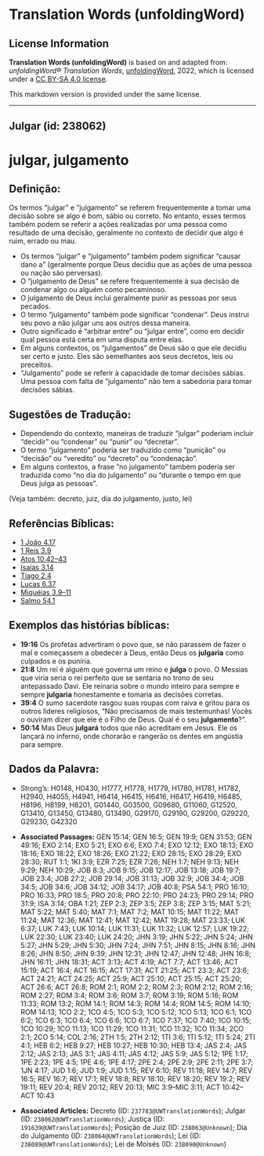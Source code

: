 # Translation Words (unfoldingWord)

## License Information

**Translation Words (unfoldingWord)** is based on and adapted from: _unfoldingWord® Translation Words_, [unfoldingWord](https://unfoldingword.org/utw), 2022, which is licensed under a [CC BY-SA 4.0 license](https://creativecommons.org/licenses/by-sa/4.0/legalcode.en).

This markdown version is provided under the same license.



--------------------------------

## Julgar (id: 238062)

julgar, julgamento
==================

Definição:
----------

Os termos “julgar” e “julgamento” se referem frequentemente a tomar uma decisão sobre se algo é bom, sábio ou correto. No entanto, esses termos também podem se referir a ações realizadas por uma pessoa como resultado de uma decisão, geralmente no contexto de decidir que algo é ruim, errado ou mau.

* Os termos “julgar” e “julgamento” também podem significar “causar dano a” (geralmente porque Deus decidiu que as ações de uma pessoa ou nação são perversas).
* O “julgamento de Deus” se refere frequentemente à sua decisão de condenar algo ou alguém como pecaminoso.
* O julgamento de Deus inclui geralmente punir as pessoas por seus pecados.
* O termo “julgamento” também pode significar “condenar”. Deus instrui seu povo a não julgar uns aos outros dessa maneira.
* Outro significado é “arbitrar entre” ou “julgar entre”, como em decidir qual pessoa está certa em uma disputa entre elas.
* Em alguns contextos, os “julgamentos” de Deus são o que ele decidiu ser certo e justo. Eles são semelhantes aos seus decretos, leis ou preceitos.
* “Julgamento” pode se referir à capacidade de tomar decisões sábias. Uma pessoa com falta de “julgamento” não tem a sabedoria para tomar decisões sábias.

Sugestões de Tradução:
----------------------

* Dependendo do contexto, maneiras de traduzir “julgar” poderiam incluir “decidir” ou “condenar” ou “punir” ou “decretar”.
* O termo “julgamento” poderia ser traduzido como “punição” ou “decisão” ou “veredito” ou “decreto” ou “condenação”.
* Em alguns contextos, a frase “no julgamento” também poderia ser traduzida como “no dia do julgamento” ou “durante o tempo em que Deus julga as pessoas”.

(Veja também: decreto, juiz, dia do julgamento, justo, lei)

Referências Bíblicas:
---------------------

* [1 João 4\.17](https://ref.ly/1John4:17)
* [1 Reis 3\.9](https://ref.ly/1Kgs3:9)
* [Atos 10\.42–43](https://ref.ly/Acts10:42-Acts10:43)
* [Isaías 3\.14](https://ref.ly/Isa3:14)
* [Tiago 2\.4](https://ref.ly/Jas2:4)
* [Lucas 6\.37](https://ref.ly/Luke6:37)
* [Miquéias 3\.9–11](https://ref.ly/Mic3:9-Mic3:11)
* [Salmo 54\.1](https://ref.ly/Ps54:1)

Exemplos das histórias bíblicas:
--------------------------------

* **19:16** Os profetas advertiram o povo que, se não parassem de fazer o mal e começassem a obedecer a Deus, então Deus os **julgaria** como culpados e os puniria.
* **21:8** Um rei é alguém que governa um reino e **julga** o povo. O Messias que viria seria o rei perfeito que se sentaria no trono de seu antepassado Davi. Ele reinaria sobre o mundo inteiro para sempre e sempre **julgaria** honestamente e tomaria as decisões corretas.
* **39:4** O sumo sacerdote rasgou suas roupas com raiva e gritou para os outros líderes religiosos, “Não precisamos de mais testemunhas! Vocês o ouviram dizer que ele é o Filho de Deus. Qual é o seu **julgamento**?”.
* **50:14** Mas Deus **julgará** todos que não acreditam em Jesus. Ele os lançará no inferno, onde chorarão e rangerão os dentes em angústia para sempre.

Dados da Palavra:
-----------------

* Strong’s: H0148, H0430, H1777, H1778, H1779, H1780, H1781, H1782, H2940, H4055, H4941, H6414, H6415, H6416, H6417, H6419, H6485, H8196, H8199, H8201, G01440, G03500, G09680, G11060, G12520, G13410, G13450, G13480, G13490, G29170, G29190, G29200, G29220, G29230, G42320

* **Associated Passages:** GEN 15:14; GEN 16:5; GEN 19:9; GEN 31:53; GEN 49:16; EXO 2:14; EXO 5:21; EXO 6:6; EXO 7:4; EXO 12:12; EXO 18:13; EXO 18:16; EXO 18:22; EXO 18:26; EXO 21:22; EXO 28:15; EXO 28:29; EXO 28:30; RUT 1:1; 1KI 3:9; EZR 7:25; EZR 7:26; NEH 1:7; NEH 9:13; NEH 9:29; NEH 10:29; JOB 8:3; JOB 9:15; JOB 12:17; JOB 13:18; JOB 19:7; JOB 23:4; JOB 27:2; JOB 29:14; JOB 31:13; JOB 32:9; JOB 34:4; JOB 34:5; JOB 34:6; JOB 34:12; JOB 34:17; JOB 40:8; PSA 54:1; PRO 16:10; PRO 16:33; PRO 18:5; PRO 20:8; PRO 22:10; PRO 24:23; PRO 29:14; PRO 31:9; ISA 3:14; OBA 1:21; ZEP 2:3; ZEP 3:5; ZEP 3:8; ZEP 3:15; MAT 5:21; MAT 5:22; MAT 5:40; MAT 7:1; MAT 7:2; MAT 10:15; MAT 11:22; MAT 11:24; MAT 12:36; MAT 12:41; MAT 12:42; MAT 19:28; MAT 23:33; LUK 6:37; LUK 7:43; LUK 10:14; LUK 11:31; LUK 11:32; LUK 12:57; LUK 19:22; LUK 22:30; LUK 23:40; LUK 24:20; JHN 3:19; JHN 5:22; JHN 5:24; JHN 5:27; JHN 5:29; JHN 5:30; JHN 7:24; JHN 7:51; JHN 8:15; JHN 8:16; JHN 8:26; JHN 8:50; JHN 9:39; JHN 12:31; JHN 12:47; JHN 12:48; JHN 16:8; JHN 16:11; JHN 18:31; ACT 3:13; ACT 4:19; ACT 7:7; ACT 13:46; ACT 15:19; ACT 16:4; ACT 16:15; ACT 17:31; ACT 21:25; ACT 23:3; ACT 23:6; ACT 24:21; ACT 24:25; ACT 25:9; ACT 25:10; ACT 25:15; ACT 25:20; ACT 26:6; ACT 26:8; ROM 2:1; ROM 2:2; ROM 2:3; ROM 2:12; ROM 2:16; ROM 2:27; ROM 3:4; ROM 3:6; ROM 3:7; ROM 3:19; ROM 5:16; ROM 11:33; ROM 13:2; ROM 14:1; ROM 14:3; ROM 14:4; ROM 14:5; ROM 14:10; ROM 14:13; 1CO 2:2; 1CO 4:5; 1CO 5:3; 1CO 5:12; 1CO 5:13; 1CO 6:1; 1CO 6:2; 1CO 6:3; 1CO 6:4; 1CO 6:6; 1CO 6:7; 1CO 7:37; 1CO 7:40; 1CO 10:15; 1CO 10:29; 1CO 11:13; 1CO 11:29; 1CO 11:31; 1CO 11:32; 1CO 11:34; 2CO 2:1; 2CO 5:14; COL 2:16; 2TH 1:5; 2TH 2:12; 1TI 3:6; 1TI 5:12; 1TI 5:24; 2TI 4:1; HEB 6:2; HEB 9:27; HEB 10:27; HEB 10:30; HEB 13:4; JAS 2:4; JAS 2:12; JAS 2:13; JAS 3:1; JAS 4:11; JAS 4:12; JAS 5:9; JAS 5:12; 1PE 1:17; 1PE 2:23; 1PE 4:5; 1PE 4:6; 1PE 4:17; 2PE 2:4; 2PE 2:9; 2PE 2:11; 2PE 3:7; 1JN 4:17; JUD 1:6; JUD 1:9; JUD 1:15; REV 6:10; REV 11:18; REV 14:7; REV 16:5; REV 16:7; REV 17:1; REV 18:8; REV 18:10; REV 18:20; REV 19:2; REV 19:11; REV 20:4; REV 20:12; REV 20:13; MIC 3:9–MIC 3:11; ACT 10:42–ACT 10:43
* **Associated Articles:** Decreto (ID: `237783@UWTranslationWords`); Julgar (ID: `238062@UWTranslationWords`); Justiça (ID: `191639@UWTranslationWords`); Posição de Juiz (ID: `238063@Unknown`); Dia do Julgamento (ID: `238064@UWTranslationWords`); Lei (ID: `238089@UWTranslationWords`); Lei de Moisés (ID: `238090@Unknown`)

